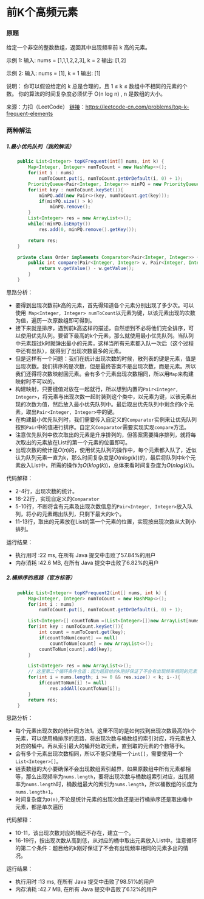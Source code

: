 # 前K个高频元素

### 原题
给定一个非空的整数数组，返回其中出现频率前 k 高的元素。

示例 1:
输入: nums = [1,1,1,2,2,3], k = 2
输出: [1,2]

示例 2:
输入: nums = [1], k = 1
输出: [1]

说明：
你可以假设给定的 k 总是合理的，且 1 ≤ k ≤ 数组中不相同的元素的个数。
你的算法的时间复杂度必须优于 O(n log n) , n 是数组的大小。

来源：力扣（LeetCode）
[链接](https://leetcode-cn.com/problems/top-k-frequent-elements)：https://leetcode-cn.com/problems/top-k-frequent-elements

### 两种解法

##### 1.最小优先队列（我的解法）

```java
	public List<Integer> topKFrequent(int[] nums, int k) {
        Map<Integer, Integer> numToCount = new HashMap<>();
        for(int i : nums)
            numToCount.put(i, numToCount.getOrDefault(i, 0) + 1);
        PriorityQueue<Pair<Integer, Integer>> minPQ = new PriorityQueue<>(new Order());
        for(int key : numToCount.keySet()){
            minPQ.add(new Pair<>(key, numToCount.get(key)));
            if(minPQ.size() > k)
                minPQ.remove();
        }
        List<Integer> res = new ArrayList<>();
        while(!minPQ.isEmpty())
            res.add(0, minPQ.remove().getKey());

        return res;
    }

	private class Order implements Comparator<Pair<Integer, Integer>> {
        public int compare(Pair<Integer, Integer> v, Pair<Integer, Integer> w){
            return v.getValue() - w.getValue();
        }
    }
```

思路分析：

* 要得到出现次数前k高的元素，首先得知道各个元素分别出现了多少次。可以使用` Map<Integer, Integer> numToCount`以元素为键，以该元素出现的次数为值，遍历一次原数组即可得到。
* 接下来就是排序，遇到前k高这样的描述，自然想到不必将他们完全排序，可以使用优先队列。要留下最高的k个元素，那么就使用最小优先队列。当队列中元素超过k时就弹出最小的元素，这样当所有元素都入队一次后（这个过程中还有出队），就得到了出现次数最多的元素。
* 但是这样有一个问题：我们在统计出现次数的时候，散列表的键是元素，值是出现次数。我们排序的是次数，但是最终答案不是出现次数，而是元素。所以我们还得将次数映射回元素。会有多个元素出现次数相同，所以用`Map`来构建映射时不可以的。
* 构建映射，只要键值对放在一起就行，所以想到内置的`Pair<Integer, Integer>`，将元素与出现次数一起封装到这个类中，以元素为键，以该元素出现的次数为值，然后放入最小优先队列中。最后取出优先队列中剩余的k个元素，取出`Pair<Integer, Integer>`中的键。
* 在构建最小优先队列时，我们需要传入自定义的`Comparator`实例来让优先队列按照`Pair`中的值进行排序。自定义`Comparator`需要实现实现`compare`方法。
* 注意优先队列中依次取出的元素是升序排列的，但答案需要降序排列，就将每次取出的元素放在List的第一个元素的位置即可。
* 出现次数的统计是$O(n)$的，使用优先队列的操作中，每个元素都入队了，近似认为队列元素一直为k，那么时间复杂度是$O(nlog(k))$的，最后将队列中k个元素放入List中，所需的操作为$O(klog(k))$，总体来看时间复杂度为$O(nlog(k))$。

代码解释：

* 2-4行，出现次数的统计。
* 18-22行，实现自定义的``Comparator``
* 5-10行，不断将含有元素及出现次数信息的`Pair<Integer, Integer>`放入队列，将小的元素踢出队列，只剩下最大的k个。
* 11-13行，取出的元素放在List的第一个元素的位置，实现按出现次数从大到小排列。

运行结果：

* 执行用时 :22 ms, 在所有 Java 提交中击败了57.84%的用户
* 内存消耗 :42.6 MB, 在所有 Java 提交中击败了6.82%的用户


##### 2.桶排序的思路（官方标答）

```java
	public List<Integer> topKFrequent2(int[] nums, int k) {
        Map<Integer, Integer> numToCount = new HashMap<>();
        for(int i : nums)
            numToCount.put(i, numToCount.getOrDefault(i, 0) + 1);

        List<Integer>[] countToNum =(List<Integer>[])new ArrayList[nums.length + 1];
        for(int key : numToCount.keySet()){
            int count = numToCount.get(key);
            if(countToNum[count] == null)
                countToNum[count] = new ArrayList<>();
            countToNum[count].add(key);
        }

        List<Integer> res = new ArrayList<>();
        // 这里第二个循环条件合适：因为题目给的k刚好保证了不会有出现频率相同的元素多出的情况
        for(int i = nums.length; i >= 0 && res.size() < k; i--){
            if(countToNum[i] != null)
                res.addAll(countToNum[i]);
        }
        return res;
    }
```

思路分析：

* 每个元素出现次数的统计同方法1。这里不同的是如何找到出现次数最高的k个元素，可以使用桶排序的思路，将出现次数与桶数组的索引对应，将元素放入对应的桶中。再从索引最大的桶开始取元素，直到取的元素的个数等于k。
* 会有多个元素出现次数相同，所以不能只使用一个`int[]`，需要使用一个`List<Integer>[]`。
* 链表数组的大小要确保不会出现数组索引越界，如果原数组中所有元素都相等，那么出现频率为`nums.length`，要将出现次数与桶数组索引对应，出现频率为`nums.length`时，桶数组最大的索引为`nums.length`，所以桶数组的长度为`nums.length+1`。
* 时间复杂度为`O(n)`,不论是统计元素的出现次数还是进行桶排序还是取出桶中元素，都是单次遍历

代码解释：

* 10-11，该出现次数对应的桶还不存在，建立一个。
* 16-19行，按出现次数从高到低，从对应的桶中取出元素放入List中。注意循环的第二个条件：题目给的k刚好保证了不会有出现频率相同的元素多出的情况。

运行结果：
* 执行用时 :13 ms, 在所有 Java 提交中击败了98.51%的用户
* 内存消耗 :42.7 MB, 在所有 Java 提交中击败了6.12%的用户